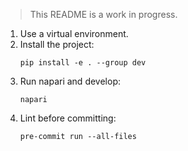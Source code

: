 > This README is a work in progress.

1. Use a virtual environment.
2. Install the project:
    ```
    pip install -e . --group dev
    ```
3. Run napari and develop:
    ```
    napari
    ```
4. Lint before committing:
    ```
    pre-commit run --all-files
    ```
